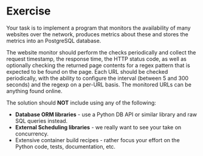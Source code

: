 # Exercise

Your task is to implement a program that monitors the availability of many websites over the network, produces metrics
about these and stores the metrics into an PostgreSQL database.

The website monitor should perform the checks periodically and collect the request timestamp, the response time, the
HTTP status code, as well as optionally checking the returned page contents for a regex pattern that is expected to be
found on the page. Each URL should be checked periodically, with the ability to configure the interval (between 5 and
300 seconds) and the regexp on a per-URL basis. The monitored URLs can be anything found online.

The solution should **NOT** include using any of the following:

- **Database ORM libraries** - use a Python DB API or similar library and raw SQL queries instead.
- **External Scheduling libraries** - we really want to see your take on concurrency.
- Extensive container build recipes - rather focus your effort on the Python code, tests, documentation, etc.
